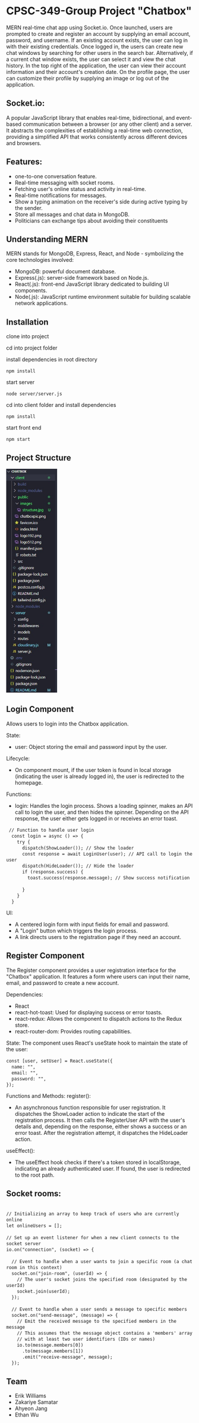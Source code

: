 # CPSC-349-Group Project "Chatbox"

MERN real-time chat app using Socket.io. Once launched, users are prompted to create and register an account by supplying an email account, password, and username. If an existing account exists, the user can log in with their existing credentials. Once logged in, the users can create new chat windows by searching for other users in the search bar. Alternatively, if a current chat window exists, the user can select it and view the chat history. In the top right of the application, the user can view their account information and their account's creation date. On the profile page, the user can customize their profile by supplying an image or log out of the application.

## Socket.io:

A popular JavaScript library that enables real-time, bidirectional, and event-based communication between a browser (or any other client) and a server. It abstracts the complexities of establishing a real-time web connection, providing a simplified API that works consistently across different devices and browsers.

## Features:

- one-to-one conversation feature.
- Real-time messaging with socket rooms.
- Fetching user's online status and activity in real-time.
- Real-time notifications for messages.
- Show a typing animation on the receiver's side during active typing by the sender.
- Store all messages and chat data in MongoDB.
- Politicians can exchange tips about avoiding their constituents

## Understanding MERN

MERN stands for MongoDB, Express, React, and Node - symbolizing the core technologies involved:

- MongoDB: powerful document database.
- Express(.js): server-side framework based on Node.js.
- React(.js): front-end JavaScript library dedicated to building UI components.
- Node(.js): JavaScript runtime environment suitable for building scalable network applications.

## Installation

clone into project

cd into project folder

install dependencies in root directory

```
npm install
```

start server

```
node server/server.js
```

cd into client folder and install dependencies

```
npm install
```

start front end

```
npm start
```

## Project Structure

<img src="./client/public/images/structure.jpg" alt="Structure Image" height="600px" />


## Login Component

Allows users to login into the Chatbox application.

State:

- user: Object storing the email and password input by the user.

Lifecycle:

- On component mount, if the user token is found in local storage (indicating the user is already logged in), the user is redirected to the homepage.

Functions:

- login: Handles the login process. Shows a loading spinner, makes an API call to login the user, and then hides the spinner. Depending on the API response, the user either gets logged in or receives an error toast.

```
 // Function to handle user login
  const login = async () => {
    try {
      dispatch(ShowLoader()); // Show the loader
      const response = await LoginUser(user); // API call to login the user
      dispatch(HideLoader()); // Hide the loader
      if (response.success) {
        toast.success(response.message); // Show success notification

      }
    }
  }
```

UI:

- A centered login form with input fields for email and password.
- A "Login" button which triggers the login process.
- A link directs users to the registration page if they need an account.

## Register Component

The Register component provides a user registration interface for the "Chatbox" application. It features a form where users can input their name, email, and password to create a new account.

Dependencies:

- React
- react-hot-toast: Used for displaying success or error toasts.
- react-redux: Allows the component to dispatch actions to the Redux store.
- react-router-dom: Provides routing capabilities.

State:
The component uses React's useState hook to maintain the state of the user:

```
const [user, setUser] = React.useState({
  name: "",
  email: "",
  password: "",
});
```

Functions and Methods:
register():

- An asynchronous function responsible for user registration. It dispatches the ShowLoader action to indicate the start of the registration process. It then calls the RegisterUser API with the user's details and, depending on the response, either shows a success or an error toast. After the registration attempt, it dispatches the HideLoader action.

useEffect():

- The useEffect hook checks if there's a token stored in localStorage, indicating an already authenticated user. If found, the user is redirected to the root path.

## Socket rooms:

```

// Initializing an array to keep track of users who are currently online
let onlineUsers = [];

// Set up an event listener for when a new client connects to the socket server
io.on("connection", (socket) => {

  // Event to handle when a user wants to join a specific room (a chat room in this context)
  socket.on("join-room", (userId) => {
    // The user's socket joins the specified room (designated by the userId)
    socket.join(userId);
  });

  // Event to handle when a user sends a message to specific members
  socket.on("send-message", (message) => {
    // Emit the received message to the specified members in the message
    // This assumes that the message object contains a 'members' array
    // with at least two user identifiers (IDs or names)
    io.to(message.members[0])
      .to(message.members[1])
      .emit("receive-message", message);
  });
```

## Team

- Erik Williams
- Zakariye Samatar
- Ahyeon Jang
- Ethan Wu
